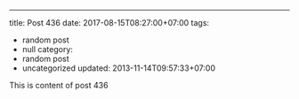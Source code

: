 ---
title: Post 436
date: 2017-08-15T08:27:00+07:00
tags:
  - random post
  - null
category:
  - random post
  - uncategorized
updated: 2013-11-14T09:57:33+07:00

This is content of post 436